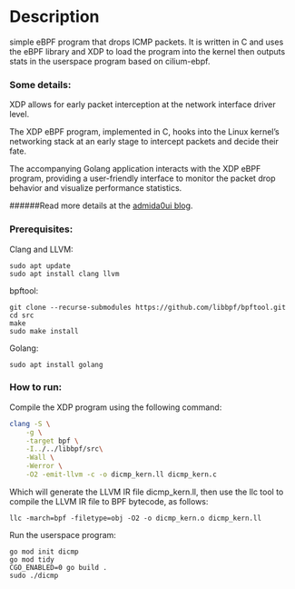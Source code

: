 # Description
simple eBPF program that drops ICMP packets. It is written in C and uses the eBPF library and XDP to load the program into the kernel then outputs stats in the userspace program based on cilium-ebpf.

### Some details:

XDP allows for early packet interception at the network interface driver level.

The XDP eBPF program, implemented in C, hooks into the Linux kernel’s networking stack at an early stage to intercept packets and decide their fate.

The accompanying Golang application interacts with the XDP eBPF program, providing a user-friendly interface to monitor the packet drop behavior and visualize performance statistics.

######Read more details at the [admida0ui blog](https://admida0ui.tech/2023/08/11/ebpf/?fbclid=IwAR01AaWknOqWn-L8z-ji1PT05zQLs7g76hxEWUxM1-MTrIWcTnXnkPNup90).

### Prerequisites:
Clang and LLVM:
```
sudo apt update
sudo apt install clang llvm
```

bpftool:
```
git clone --recurse-submodules https://github.com/libbpf/bpftool.git
cd src
make
sudo make install
```
Golang:
```
sudo apt install golang
```

### How to run:

Compile the XDP program using the following command:

```bash
clang -S \
    -g \
    -target bpf \
    -I../../libbpf/src\
    -Wall \
    -Werror \
    -O2 -emit-llvm -c -o dicmp_kern.ll dicmp_kern.c
```

Which will generate the LLVM IR file dicmp_kern.ll, then use the llc tool to compile the LLVM IR file to BPF bytecode, as follows:
```
llc -march=bpf -filetype=obj -O2 -o dicmp_kern.o dicmp_kern.ll
```

Run the userspace program:
```
go mod init dicmp
go mod tidy
CGO_ENABLED=0 go build . 
sudo ./dicmp

```
